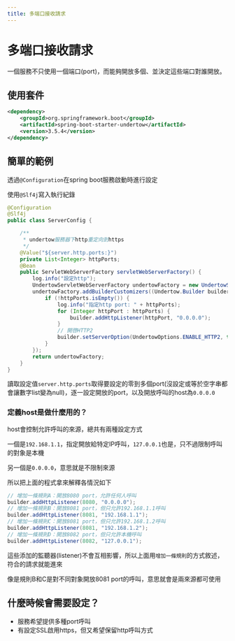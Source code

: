 ```yaml
---
title: 多端口接收請求
---
```

<!--關鍵字: spring boot, undertow, port設定-->

# 多端口接收請求

一個服務不只使用一個端口(port)，而能夠開放多個、並決定這些端口對誰開放。

## 使用套件

```xml
<dependency>
    <groupId>org.springframework.boot</groupId>
    <artifactId>spring-boot-starter-undertow</artifactId>
    <version>3.5.4</version>
</dependency>
```

## 簡單的範例

透過`@Configuration`在spring boot服務啟動時進行設定

使用`@Slf4j`寫入執行紀錄

```java
@Configuration
@Slf4j
public class ServerConfig {

    /**
     * undertow服務器下http重定向到https
     */
    @Value("${server.http.ports:}")
    private List<Integer> httpPorts;
    @Bean
    public ServletWebServerFactory servletWebServerFactory() {
        log.info("設定http");
        UndertowServletWebServerFactory undertowFactory = new UndertowServletWebServerFactory();
        undertowFactory.addBuilderCustomizers((Undertow.Builder builder) -> {
            if (!httpPorts.isEmpty()) {
                log.info("指定http port: " + httpPorts);
                for (Integer httpPort : httpPorts) {
                    builder.addHttpListener(httpPort, "0.0.0.0");
                }
                // 開啓HTTP2
                builder.setServerOption(UndertowOptions.ENABLE_HTTP2, true);
            }
        });
        return undertowFactory;
    }
}
```

讀取設定值`server.http.ports`取得要設定的零到多個port(沒設定或等於空字串都會讓數字list變為null)，逐一設定開放的port，以及開放呼叫的host為`0.0.0.0`

### 定義host是做什麼用的？

host會控制允許呼叫的來源，總共有兩種設定方式

一個是`192.168.1.1`，指定開放給特定IP呼叫，`127.0.0.1`也是，只不過限制呼叫的對象是本機

另一個是`0.0.0.0`，意思就是不限制來源

所以把上面的程式拿來解釋各情況如下
```java
// 增加一條規則A：開放8080 port，允許任何人呼叫
builder.addHttpListener(8080, "0.0.0.0");
// 增加一條規則B：開放8081 port，但只允許192.168.1.1呼叫
builder.addHttpListener(8081, "192.168.1.1");
// 增加一條規則C：開放8081 port，但只允許192.168.1.2呼叫
builder.addHttpListener(8081, "192.168.1.2");
// 增加一條規則D：開放8082 port，但只允許本機呼叫
builder.addHttpListener(8082, "127.0.0.1");
```

這些添加的監聽器(listener)不會互相影響，所以上面用`增加一條規則`的方式敘述，符合的請求就能進來

像是規則B和C是對不同對象開放8081 port的呼叫，意思就會是兩來源都可使用

## 什麼時候會需要設定？

* 服務希望提供多種port呼叫
* 有設定SSL啟用https，但又希望保留http呼叫方式

<!--Finish-->